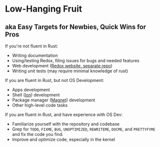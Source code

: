 # Low-Hanging Fruit

## aka Easy Targets for Newbies, Quick Wins for Pros

If you're not fluent in Rust:

 * Writing documentation
 * Using/testing Redox, filing issues for bugs and needed features
 * Web development ([Redox website, separate repo](https://github.com/redox-os/website))
 * Writing unit tests (may require minimal knowledge of rust)

If you are fluent in Rust, but not OS Development:

 * Apps development
 * Shell ([Ion](https://github.com/redox-os/ion)) development
 * Package manager ([Magnet](https://github.com/redox-os/magnet)) development
 * Other high-level code tasks

If you are fluent in Rust, and have experience with OS Dev:

 * Familiarize yourself with the repository and codebase
 * Grep for `TODO`, `FIXME`, `BUG`, `UNOPTIMIZED`, `REWRITEME`, `DOCME`, and `PRETTYFYME` and fix the code you find.
 * Improve and optimize code, especially in the kernel
